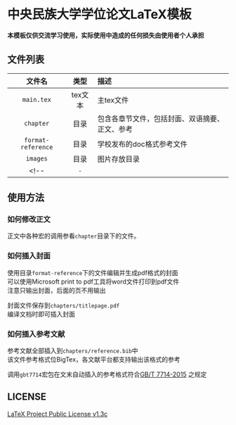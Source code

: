 # 中央民族大学学位论文LaTeX模板

**本模板仅供交流学习使用，实际使用中造成的任何损失由使用者个人承担**

## 文件列表

| 文件名 | 类型 | 描述 |
|:-----:|:---:|:--|
| `main.tex` | tex文本 | 主tex文件 |
| `chapter` | 目录 | 包含各章节文件，包括封面、双语摘要、正文、参考 |
| `format-reference` | 目录 | 学校发布的doc格式参考文件 |
| `images` | 目录 | 图片存放目录 |
<!-- | `-` |  |  | -->

## 使用方法

### 如何修改正文

正文中各种宏的调用参看`chapter`目录下的文件。

### 如何插入封面

使用目录`format-reference`下的文件编辑并生成pdf格式的封面  
可以使用Microsoft print to pdf工具将word文件打印到pdf文件  
注意只输出封面，后面的页不用输出

封面文件保存到`chapters/titlepage.pdf`  
编译文档时即可插入封面

### 如何插入参考文献

参考文献全部插入到`chapters/reference.bib`中  
该文件参考格式位BigTex，各文献平台都支持输出该格式的参考

调用`gbt7714`宏包在文末自动插入的参考格式符合[GB/T 7714-2015](https://baike.baidu.com/item/%E4%BF%A1%E6%81%AF%E4%B8%8E%E6%96%87%E7%8C%AE%E2%80%94%E5%8F%82%E8%80%83%E6%96%87%E7%8C%AE%E8%91%97%E5%BD%95%E8%A7%84%E5%88%99/57092464)
之规定

## LICENSE

[LaTeX Project Public License v1.3c](https://choosealicense.com/licenses/lppl-1.3c/)
